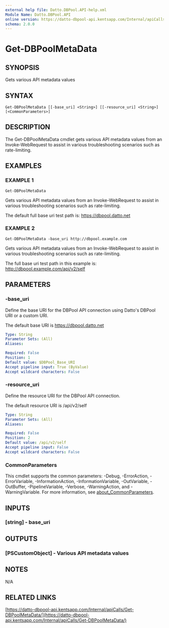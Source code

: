 ```yaml
---
external help file: Datto.DBPool.API-help.xml
Module Name: Datto.DBPool.API
online version: https://datto-dbpool-api.kentsapp.com/Internal/apiCalls/Get-DBPoolMetaData/
schema: 2.0.0
---
```


# Get-DBPoolMetaData

## SYNOPSIS
Gets various API metadata values

## SYNTAX

```
Get-DBPoolMetaData [[-base_uri] <String>] [[-resource_uri] <String>] [<CommonParameters>]
```

## DESCRIPTION
The Get-DBPoolMetaData cmdlet gets various API metadata values from an
Invoke-WebRequest to assist in various troubleshooting scenarios such
as rate-limiting.

## EXAMPLES

### EXAMPLE 1
```
Get-DBPoolMetaData
```

Gets various API metadata values from an Invoke-WebRequest to assist
in various troubleshooting scenarios such as rate-limiting.

The default full base uri test path is:
    https://dbpool.datto.net

### EXAMPLE 2
```
Get-DBPoolMetaData -base_uri http://dbpool.example.com
```

Gets various API metadata values from an Invoke-WebRequest to assist
in various troubleshooting scenarios such as rate-limiting.

The full base uri test path in this example is:
    http://dbpool.example.com/api/v2/self

## PARAMETERS

### -base_uri
Define the base URI for the DBPool API connection using Datto's DBPool URI or a custom URI.

The default base URI is https://dbpool.datto.net

```yaml
Type: String
Parameter Sets: (All)
Aliases:

Required: False
Position: 1
Default value: $DBPool_Base_URI
Accept pipeline input: True (ByValue)
Accept wildcard characters: False
```

### -resource_uri
Define the resource URI for the DBPool API connection.

The default resource URI is /api/v2/self

```yaml
Type: String
Parameter Sets: (All)
Aliases:

Required: False
Position: 2
Default value: /api/v2/self
Accept pipeline input: False
Accept wildcard characters: False
```

### CommonParameters
This cmdlet supports the common parameters: -Debug, -ErrorAction, -ErrorVariable, -InformationAction, -InformationVariable, -OutVariable, -OutBuffer, -PipelineVariable, -Verbose, -WarningAction, and -WarningVariable. For more information, see [about_CommonParameters](http://go.microsoft.com/fwlink/?LinkID=113216).

## INPUTS

### [string] - base_uri
## OUTPUTS

### [PSCustomObject] - Various API metadata values
## NOTES
N/A

## RELATED LINKS

[https://datto-dbpool-api.kentsapp.com/Internal/apiCalls/Get-DBPoolMetaData/](https://datto-dbpool-api.kentsapp.com/Internal/apiCalls/Get-DBPoolMetaData/)

